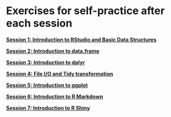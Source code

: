 Exercises for self-practice after each session
==============================================

[**Session 1: Introduction to RStudio and Basic Data Structures**](https://github.com/sumeetpalsingh/R_course/blob/master/Homework/Session1_Swirl.md)

[**Session 2:  Introduction to data.frame**](https://github.com/sumeetpalsingh/R_course/blob/master/Homework/Session2_DataFrame.md)

[**Session 3: Introduction to dplyr**](https://github.com/sumeetpalsingh/R_course/blob/master/Homework/Session3_Tidyverse.md)

[**Session 4: File I/O and Tidy transformation**](https://github.com/sumeetpalsingh/R_course/blob/master/Homework/Session4_Tidy.md)

[**Session 5: Introduction to ggplot**](https://github.com/sumeetpalsingh/R_course/blob/master/Homework/Session5_ggplot.md)

[**Session 6: Introduction to R Markdown**](https://github.com/sumeetpalsingh/R_course/blob/master/Homework/Session6_Markdown.md)

[**Session 7: Introduction to R Shiny**](https://github.com/sumeetpalsingh/R_course/blob/master/Homework/Session7_Shiny.md)
